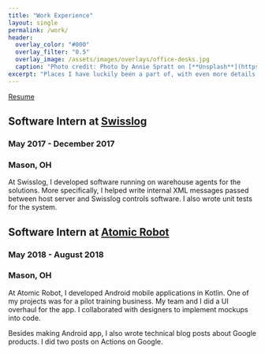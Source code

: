 ```yaml
---
title: "Work Experience"
layout: single
permalink: /work/
header:
  overlay_color: "#000"
  overlay_filter: "0.5"
  overlay_image: /assets/images/overlays/office-desks.jpg
  caption: "Photo credit: Photo by Annie Spratt on [**Unsplash**](https://unsplash.com)"
excerpt: "Places I have luckily been a part of, with even more details in my [resume](/assets/documents/UC_Resume_MaiTruong.pdf)."
---
```


[Resume](/assets/documents/UC_Resume_MaiTruong.pdf)

## Software Intern at [Swisslog](https://www.swisslog.com/en-us)
### May 2017 - December 2017
### Mason, OH

At Swisslog, I developed software running on warehouse agents for the solutions. More specifically, I helped write internal XML messages passed between host server and Swisslog controls software. I also wrote unit tests for the system.

## Software Intern at [Atomic Robot](https://atomicrobot.com/)
### May 2018 - August 2018
### Mason, OH

At Atomic Robot, I developed Android mobile applications in Kotlin. One of my projects was for a pilot training business. My team and I did a UI overhaul for the app. I collaborated with designers to implement mockups into code.

Besides making Android app, I also wrote technical blog posts about Google products. I did two posts on Actions on Google.
